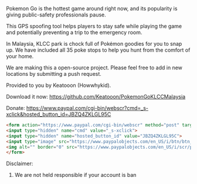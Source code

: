 Pokemon Go is the hottest game around right now, and its popularity is giving public-safety professionals pause.

This GPS spoofing tool helps players to stay safe while playing the game and potentially preventing a trip to the emergency room.

In Malaysia, KLCC park is chock full of Pokémon goodies for you to snap up. We have included all 35 poke stops to help you hunt from the comfort of your home.

We are making this a open-source project. Please feel free to add in new locations by submitting a push request.

Provided to you by Keatooon (Howwhykid).

Download it now:
https://github.com/Keatooon/PokemonGoKLCCMalaysia

Donate: 
https://www.paypal.com/cgi-bin/webscr?cmd=_s-xclick&hosted_button_id=JBZQ4ZKLGL95C

```html
<form action="https://www.paypal.com/cgi-bin/webscr" method="post" target="_top">
<input type="hidden" name="cmd" value="_s-xclick">
<input type="hidden" name="hosted_button_id" value="JBZQ4ZKLGL95C">
<input type="image" src="https://www.paypalobjects.com/en_US/i/btn/btn_donateCC_LG.gif" border="0" name="submit" alt="PayPal - The safer, easier way to pay online!">
<img alt="" border="0" src="https://www.paypalobjects.com/en_US/i/scr/pixel.gif" width="1" height="1">
</form>
```

Disclaimer:
1) We are not held responsible if your account is ban
